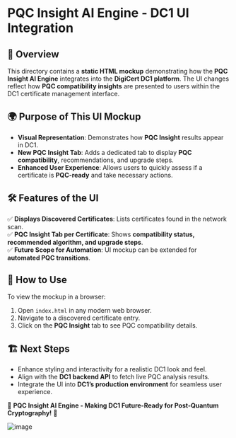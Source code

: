 # PQC Insight AI Engine - DC1 UI Integration

## 📌 Overview
This directory contains a **static HTML mockup** demonstrating how the **PQC Insight AI Engine** integrates into the **DigiCert DC1 platform**. The UI changes reflect how **PQC compatibility insights** are presented to users within the DC1 certificate management interface.

## 🌍 Purpose of This UI Mockup
- **Visual Representation**: Demonstrates how **PQC Insight** results appear in DC1.
- **New PQC Insight Tab**: Adds a dedicated tab to display **PQC compatibility**, recommendations, and upgrade steps.
- **Enhanced User Experience**: Allows users to quickly assess if a certificate is **PQC-ready** and take necessary actions.

## 🛠 Features of the UI
✅ **Displays Discovered Certificates**: Lists certificates found in the network scan.  
✅ **PQC Insight Tab per Certificate**: Shows **compatibility status, recommended algorithm, and upgrade steps**.  
✅ **Future Scope for Automation**: UI mockup can be extended for **automated PQC transitions**.

## 🔗 How to Use
To view the mockup in a browser:
1. Open `index.html` in any modern web browser.
2. Navigate to a discovered certificate entry.
3. Click on the **PQC Insight** tab to see PQC compatibility details.

## 🏗 Next Steps
- Enhance styling and interactivity for a realistic DC1 look and feel.
- Align with the **DC1 backend API** to fetch live PQC analysis results.
- Integrate the UI into **DC1’s production environment** for seamless user experience.

🚀 **PQC Insight AI Engine - Making DC1 Future-Ready for Post-Quantum Cryptography!** 🔐


![image](https://github.com/user-attachments/assets/c739f379-8cfc-4f70-8971-9ec3b7920ce3)
